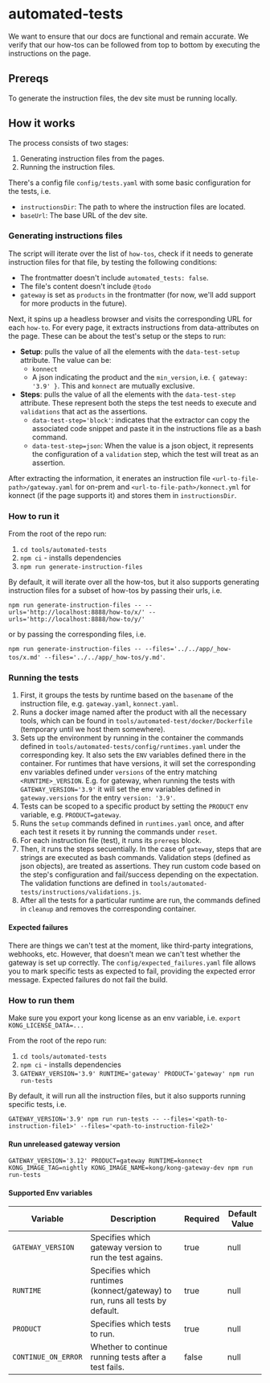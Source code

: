 # automated-tests

We want to ensure that our docs are functional and remain accurate. We verify that our how-tos can be followed from top to bottom by executing the instructions on the page.

## Prereqs

To generate the instruction files, the dev site must be running locally.

## How it works

The process consists of two stages:

1. Generating instruction files from the pages.
2. Running the instruction files.

There's a config file `config/tests.yaml` with some basic configuration for the tests, i.e.

* `instructionsDir`: The path to where the instruction files are located.
* `baseUrl`: The base URL of the dev site.

### Generating instructions files

The script will iterate over the list of `how-tos`, check if it needs to generate instruction files for that file, by testing the following conditions:

* The frontmatter doesn't include `automated_tests: false`.
* The file's content doesn't include `@todo`
* `gateway` is set as `products` in the frontmatter (for now, we'll add support for more products in the future).

Next, it spins up a headless browser and visits the corresponding URL for each `how-to`. For every page, it extracts instructions from data-attributes on the page. These can be about the test's setup or the steps to run:

* **Setup**: pulls the value of all the elements with the `data-test-setup` attribute. The value can be:
  * `konnect`
  * A json indicating the product and the `min_version`, i.e. `{ gateway: '3.9' }`. This and `konnect` are mutually exclusive.
* **Steps**: pulls the value of all the elements with the `data-test-step` attribute. These represent both the steps the test needs to execute and `validations` that act as the assertions.
  * `data-test-step='block'`: indicates that the extractor can copy the associated code snippet and paste it in the instructions file as a bash command.
  * `data-test-step=json`: When the value is a json object, it represents the configuration of a `validation` step, which the test will treat as an assertion.

After extracting the information, it enerates an instruction file `<url-to-file-path>/gateway.yaml` for on-prem and `<url-to-file-path>/konnect.yml` for konnect (if the page supports it) and stores them in `instructionsDir`.

### How to run it

From the root of the repo run:

1. `cd tools/automated-tests`
1. `npm ci` - installs dependencies
1. `npm run generate-instruction-files`

By default, it will iterate over all the how-tos, but it also supports generating instruction files for a subset of how-tos by passing their urls, i.e.

`npm run generate-instruction-files -- --urls='http://localhost:8888/how-to/x/' --urls='http://localhost:8888/how-to/y/'`

or by passing the corresponding files, i.e.

`npm run generate-instruction-files -- --files='../../app/_how-tos/x.md' --files='../../app/_how-tos/y.md'`.

### Running the tests

1. First, it groups the tests by runtime based on the `basename` of the instruction file, e.g. `gateway.yaml`, `konnect.yaml`.
1. Runs a docker image named after the product with all the necessary tools, which can be found in `tools/automated-test/docker/Dockerfile` (temporary until we host them somewhere).
1. Sets up the environment by running in the container the commands defined in `tools/automated-tests/config/runtimes.yaml` under the corresponding key. It also sets the `ENV` variables defined there in the container. For runtimes that have versions, it will set the corresponding env variables defined under `versions` of the entry matching `<RUNTIME>_VERSION`.
 E.g. for gateway, when running the tests with `GATEWAY_VERSION='3.9'` it will set the env variables defined in `gateway.versions` for the entry `version: '3.9'`.
1. Tests can be scoped to a specific product by setting the `PRODUCT` env variable, e.g. `PRODUCT=gateway`.
1. Runs the `setup` commands defined in `runtimes.yaml` once, and after each test it resets it by running the commands under `reset`.
1. For each instruction file (test), it runs its `prereqs` block.
1. Then, it runs the steps secuentially. In the case of `gateway`, steps that are strings are executed as bash commands. Validation steps (defined as json objects), are treated as assertions. They run custom code based on the step's configuration and fail/success depending on the expectation. The validation functions are defined in `tools/automated-tests/instructions/validations.js`.
1. After all the tests for a particular runtime are run, the commands defined in `cleanup` and removes the corresponding container.

#### Expected failures

There are things we can't test at the moment, like third-party integrations, webhooks, etc. However, that doesn't mean we can't test whether the gateway is set up correctly. The `config/expected_failures.yaml` file allows you to mark specific tests as expected to fail, providing the expected error message.
Expected failures do not fail the build.

### How to run them

Make sure you export your kong license as an env variable, i.e. `export KONG_LICENSE_DATA=...`

From the root of the repo run:

1. `cd tools/automated-tests`
1. `npm ci` - installs dependencies
1. `GATEWAY_VERSION='3.9' RUNTIME='gateway' PRODUCT='gateway' npm run run-tests`

By default, it will run all the instruction files, but it also supports running specific tests, i.e.

`GATEWAY_VERSION='3.9' npm run run-tests -- --files='<path-to-instruction-file1>' --files='<path-to-instruction-file2>'`

#### Run unreleased gateway version

`GATEWAY_VERSION='3.12' PRODUCT=gateway RUNTIME=konnect KONG_IMAGE_TAG=nightly KONG_IMAGE_NAME=kong/kong-gateway-dev npm run run-tests`

#### Supported Env variables

| Variable | Description | Required | Default Value |
|----------|-------------|----------|---------------|
| `GATEWAY_VERSION` | Specifies which gateway version to run the test agains. | true | null |
| `RUNTIME` | Specifies which runtimes (konnect/gateway) to run, runs all tests by default. | true | null |
| `PRODUCT` | Specifies which tests to run. | true | null |
| `CONTINUE_ON_ERROR` | Whether to continue running tests after a test fails. | false | null |
